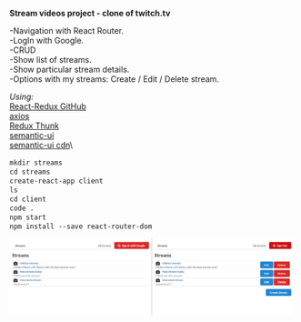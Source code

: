 **Stream videos project - clone of twitch.tv**

-Navigation with React Router.\
-LogIn with Google.\
-CRUD\
-Show list of streams.\
-Show particular stream details.\
-Options with my streams: Create / Edit / Delete stream.

_Using:_\
[React-Redux GitHub](https://github.com/reduxjs/react-redux)\
[axios](https://www.npmjs.com/package/axios)\
[Redux Thunk](https://github.com/reduxjs/redux-thunk)\
[semantic-ui](https://semantic-ui.com/elements/list.html)\
[semantic-ui cdn](https://cdnjs.com/libraries/semantic-ui)\

```
mkdir streams
cd streams
create-react-app client
ls
cd client
code .
npm start
npm install --save react-router-dom
```

<img src="public/img/streams.png" width="500">
